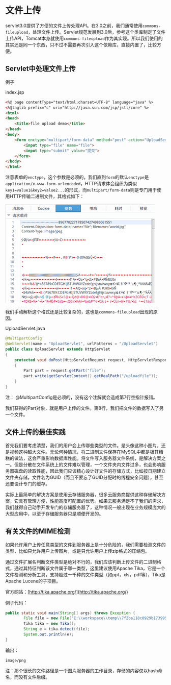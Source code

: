 # 文件上传

servlet3.0提供了方便的文件上传处理API。在3.0之前，我们通常使用`commons-fileupload`，处理文件上传。Servlet规范发展到3.0后，参考这个类库制定了文件上传API，Tomcat本身就使用`commons-fileupload`作为其实现。所以我们使用的其实还是同一个东西，只不过不需要再次引入这个依赖库，直接内置了，比较方便。

## Servlet中处理文件上传

例子

index.jsp
```html
<%@ page contentType="text/html;charset=UTF-8" language="java" %>
<%@taglib prefix="c" uri="http://java.sun.com/jsp/jstl/core" %>
<html>
<head>
	<title>file upload demo</title>
</head>
<body>
	<form enctype="multipart/form-data" method="post" action="UploadServlet">
		<input type="file" name="file">
		<input type="submit" value="提交">
	</form>
</body>
</html>
```

注意表单的`enctype`，这个参数是必须的，我们直到`form`的默认`enctype`是`application/x-www-form-urlencoded`，HTTP请求体会组织为类似`key1=value1&key2=value2...`的形式，而`multipart/form-data`则是专门用于使用HTTP传输二进制文件，其格式如下：

![](res/1.png)

我们手动解析这个格式还是比较复杂的，这也是`commons-fileupload`出现的原因。

UploadServlet.java
```java
@MultipartConfig
@WebServlet(name = "UploadServlet", urlPatterns = "/UploadServlet")
public class UploadServlet extends HttpServlet
{
	protected void doPost(HttpServletRequest request, HttpServletResponse response) throws ServletException, IOException
	{
		Part part = request.getPart("file");
		part.write(getServletContext().getRealPath("/uploadfile"));
	}
}
```

注： @MultipartConfig是必须的，没有这个注解就会造成第7行空指针报错。

我们获得的Part对象，就是用户上传的文件。第8行，我们把文件的数据写入了另一个文件。

## 文件上传的最佳实践

首先我们要考虑清楚，我们的用户会上传哪些类型的文件。是头像这种小图片，还是视频这种超大文件。无论何种情况，将二进制文件保存在MySQL中都是极其糟糕的做法，这会严重影响数据库性能。将文件写入服务器文件系统，是解决方案之一。但是分散在文件系统上的文件难以管理，一个文件夹内文件过多，也会影响服务器磁盘的读取性能，因此我们应该精心设计好文件的存储方式，比如按日期建立文件夹存储，文件名为GUID（而且不要忘了GUID分配时的线程安全问题），甚至还要设计专门的缓存。

实际上最简单的解决方案是使用云存储服务器，很多云服务商提供这种存储解决方案，它具有管理方便，性能高度可配置的优势。如果云服务满足不了我们的需求，我们就得自己动手开发专门的存储服务器了，这种情况一般出现在业务规模庞大的大型应用中，以至于存储服务器只是顺便开发的。

## 有关文件的MIME检测

如果允许用户上传任意类型的文件到服务器上是十分危险的，我们需要检测文件的类型，比如只允许用户上传图片，或是只允许用户上传zip格式的压缩包。

通过文件扩展名判断文件类型是绝对不行的，我们应该判断上传文件的二进制格式，通过其特征判断该文件属于哪一类型，这里建议使用Apache Tika，它是一个文件检测和分析工具，支持超过一千种的文件类型（如ppt，xls，pdf等），Tika是Apache Lucene的子项目。

官方网站：[http://tika.apache.org/](http://tika.apache.org/)

例子代码：
```java
public static void main(String[] args) throws Exception {
		File file = new File("E:\\workspace\\temp\\7f2ba118c0929b17399526db728e8223\\90794e3b050f815354e3e29e977a88ab\\e7e9366b4da1c62c0306d15e120f01ad");
		Tika tika = new Tika();
		String e = tika.detect(file);
		System.out.println(e);
}
```

输出：
```
image/png
```

注：那个很长的文件路径是一个图片服务器的工作目录，存储的内容仅以hash命名，而没有文件后缀。
